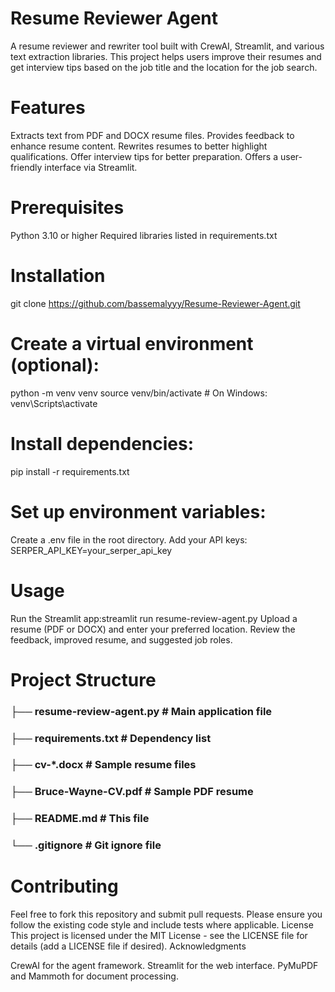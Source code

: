 # Resume Reviewer Agent

A resume reviewer and rewriter tool built with CrewAI, Streamlit, and various text extraction libraries. This project helps users improve their resumes and get interview tips based on the job title and the location for the job search.

# Features

Extracts text from PDF and DOCX resume files.
Provides feedback to enhance resume content.
Rewrites resumes to better highlight qualifications.
Offer interview tips for better preparation.
Offers a user-friendly interface via Streamlit.

# Prerequisites

Python 3.10 or higher
Required libraries listed in requirements.txt

# Installation

git clone https://github.com/bassemalyyy/Resume-Reviewer-Agent.git


# Create a virtual environment (optional):

python -m venv venv
source venv/bin/activate  # On Windows: venv\Scripts\activate


# Install dependencies:

pip install -r requirements.txt


# Set up environment variables:

Create a .env file in the root directory.
Add your API keys: SERPER_API_KEY=your_serper_api_key


# Usage

Run the Streamlit app:streamlit run resume-review-agent.py
Upload a resume (PDF or DOCX) and enter your preferred location.
Review the feedback, improved resume, and suggested job roles.

# Project Structure
### ├── resume-review-agent.py    # Main application file
### ├── requirements.txt         # Dependency list
### ├── cv-*.docx               # Sample resume files
### ├── Bruce-Wayne-CV.pdf      # Sample PDF resume
### ├── README.md               # This file
### └── .gitignore              # Git ignore file

# Contributing
Feel free to fork this repository and submit pull requests. Please ensure you follow the existing code style and include tests where applicable.
License
This project is licensed under the MIT License - see the LICENSE file for details (add a LICENSE file if desired).
Acknowledgments

CrewAI for the agent framework.
Streamlit for the web interface.
PyMuPDF and Mammoth for document processing.

